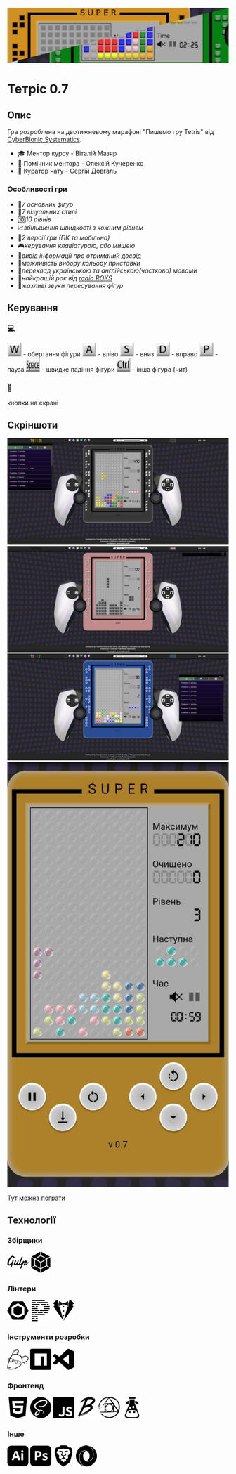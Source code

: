 [![screenshot1](./readme/s5.png)](https://fomenko-tetris-071.netlify.app)

# Тетріс 0.7

## Опис

Гра розроблена на двотижневому марафоні "Пишемо гру Tetris" від [CyberBionic Systematics](https://edu.cbsystematics.com/ua).

-   🎓 Ментор курсу - Віталій Мазяр
-   🤝 Помічник ментора - Олексій Кучеренко
-   🔎 Куратор чату - Сергій Довгаль

### Особливості гри

-   🔲*7 основних фігур*
-   🎀*7 візуальних стилі*
-   🔟*10 рівнів*
-   📈*збільшення швидкості з кожним рівнем*
-   📱*2 версії гри (ПК та мобільна)*
-   🎮*керування клавіатурою, або мишею*
-   🏅*вивід інформації про отриманий досвід*
-   🌈*можливість вибору кольору приставки*
-   💬*переклад українською та англійською(частково) мовами*
-   🤘*найкращій рок від [radio ROKS](https://www.radioroks.ua/)*
-   📢*жахливі звуки пересування фігур*

## Керування

### 💻

<img src="./readme/key-w.png" alt="W" width="32" height="32"> - обертання фігури
<img src="./readme/key-a.png" alt="A" width="32" height="32"> - вліво
<img src="./readme/key-s.png" alt="S" width="32" height="32"> - вниз
<img src="./readme/key-d.png" alt="D" width="32" height="32"> - вправо
<img src="./readme/key-p.png" alt="P" width="32" height="32"> - пауза
<img src="./readme/key-space.png" alt="Space" width="32" height="32"> - швидке падіння фігури
<img src="./readme/key-ctrl.png" alt="Ctrl" width="32" height="32"> - інша фігура (чит)

<!-- ![W](./readme/key-w.png) - обертання фігури
![A](./readme/key-a.png) - вліво
![S](./readme/key-s.png) - вниз
![D](./readme/key-d.png) - вправо
![P](./readme/key-p.png) - пауза
![Space](./readme/key-space.png) - швидке падіння фігури
![Ctrl](./readme/key-ctrl.png) - інша фігура (чит) -->

### 📱

кнопки на екрані

## Скріншоти

![screenshot1](./readme/s1.png)
![screenshot2](./readme/s2.png)
![screenshot3](./readme/s3.png)
![screenshot4](./readme/s4.jpg)

[Тут можна пограти](https://fomenko-tetris-071.netlify.app)

## Технології

### Збірщики

![gulp](./readme/technologies/gulp.svg)
![webpack](./readme/technologies/webpack.svg)

### Лінтери

![eslint](./readme/technologies/eslint.svg)
![prettier](./readme/technologies/prettier.svg)
![stylelint](./readme/technologies/stylelint.svg)

### Інструменти розробки

![editorconfig](./readme/technologies/editorconfig.svg)
![npm](./readme/technologies/npm.svg)
![visualstudiocode](./readme/technologies/visualstudiocode.svg)

### Фронтенд

![html5](./readme/technologies/html5.svg)
![sass](./readme/technologies/sass.svg)
![javascript](./readme/technologies/javascript.svg)
![babel](./readme/technologies/babel.svg)
![postcss](./readme/technologies/postcss.svg)
![i18next](./readme/technologies/i18next.svg)

### Інше

![adobeillustrator](./readme/technologies/adobeillustrator.svg)
![adobephotoshop](./readme/technologies/adobephotoshop.svg)
![brave](./readme/technologies/brave.svg)
![json](./readme/technologies/json.svg)
